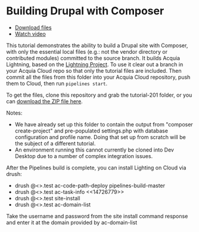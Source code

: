 # Building Drupal with Composer

* [Download files](http://tutorials.pipeline-dev.services.acquia.io/pipelinestutorial201.zip)
* [Watch video](https://player.vimeo.com/video/444999888)

This tutorial demonstrates the ability to build a Drupal site with Composer, with only the essential
local files (e.g.: not the vendor directory or contributed modules) committed to the source branch.  It builds Acquia Lightning, based on the [Lightning Project](https://github.com/acquia/lightning-project). To use it clear out a branch in your Acquia Cloud repo so that only the tutorial files are included. Then commit all the files from this folder into your Acquia Cloud repository, push them to Cloud, then run ```pipelines start```.

To get the files, clone this repository and grab the tutorial-201 folder, or you can [download the ZIP file here](http://tutorials.pipeline-dev.services.acquia.io/pipelinestutorial201.zip).

Notes:

* We have already set up this folder to contain the output from "composer create-project" and pre-populated settings.php with database
  configuration and profile name.  Doing that set up from scratch will be the subject of a different tutorial.
* An environment running this cannot currently be cloned into Dev Desktop due to a number of complex integration issues.

After the Pipelines build is complete, you can install Lighting on Cloud via drush:

* drush @<<pipelinesdemo>>.test ac-code-path-deploy pipelines-build-master
* drush @<<pipelinesdemo>>.test ac-task-info <<14726779>>
* drush @<<pipelinesdemo>>.test site-install
* drush @<<pipelinesdemo>>.test ac-domain-list

Take the username and password from the site install command response and enter it at the domain provided by ac-domain-list
